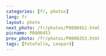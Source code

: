```yaml
---
categories: [fr, photos]
lang: fr
layout: photo
next_photo: /fr/photos/P0000452.html
picname: P0000453
prev_photo: /fr/photos/P0000353.html
tags: [Fotofalle, Leopard]
---
```

